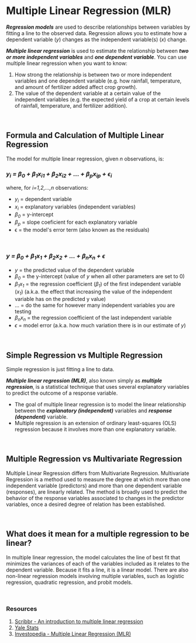 # Multiple Linear Regression (MLR)

_**Regression models**_ are used to describe relationships between variables by fitting a line to the observed data. Regression allows you to estimate how a dependent variable (_y_) changes as the independent variable(s) (_x_) change.

_**Multiple linear regression**_ is used to estimate the relationship between _**two or more independent variables**_ and _**one dependent variable**_. You can use multiple linear regression when you want to know:
1. How strong the relationship is between two or more independent variables and one dependent variable (e.g. how rainfall, temperature, and amount of fertilizer added affect crop growth).
2. The value of the dependent variable at a certain value of the independent variables (e.g. the expected yield of a crop at certain levels of rainfall, temperature, and fertilizer addition).

<br>

## Formula and Calculation of Multiple Linear Regression
The model for multiple linear regression, given _n_ observations, is:
### _y<sub>i</sub> = β<sub>0</sub> + β<sub>1</sub>x<sub>i1</sub> + β<sub>2</sub>x<sub>i2</sub> + ... + β<sub>p</sub>x<sub>ip</sub> + ϵ<sub>i</sub>_

where, for _i=1,2,...,n_ observations:
- _y<sub>i</sub>_ = dependent variable
- _x<sub>i</sub>_ = explanatory variables (independent variables)
- _β<sub>0</sub>_ = y-intercept
- _β<sub>p</sub>_ = slope coeficient for each explanatory variable
- ϵ = the model's error term (also known as the residuals)

<br>

### _y = β<sub>0</sub> + β<sub>1</sub>x<sub>1</sub> + β<sub>2</sub>x<sub>2</sub> + ... + β<sub>n</sub>x<sub>n</sub> + ϵ_
- _y_ = the predicted value of the dependent variable
- _β<sub>0</sub>_ = the y-intercept (value of _y_ when all other parameters are set to 0)
- _β<sub>1</sub>x<sub>1</sub>_ = the regression coefficient (_β<sub>1</sub>_) of the first independent variable (_x<sub>1</sub>_) (a.k.a. the effect that increasing the value of the independent variable has on the predicted y value)
- … = do the same for however many independent variables you are testing
- _β<sub>n</sub>x<sub>n</sub>_ = the regression coefficient of the last independent variable
- _ϵ_ = model error (a.k.a. how much variation there is in our estimate of _y_)

<br>

## Simple Regression vs Multiple Regression
Simple regression is just fitting a line to data. 

_**Multiple linear regression (MLR)**_, also known simply as _**multiple regression**_, is a statistical technique that uses several explanatory variables to predict the outcome of a response variable.
- The goal of multiple linear regression is to model the linear relationship between the _**explanatory (independent)**_ variables and _**response (dependent)**_ variable. 
- Multiple regression is an extension of ordinary least-squares (OLS) regression because it involves more than one explanatory variable.

<br>

## Multiple Regression vs Multivariate Regression
Multiple Linear Regression differs from Multivariate Regression. Multivariate Regression is a method used to measure the degree at which more than one independent variable (predictors) and more than one dependent variable (responses), are linearly related. The method is broadly used to predict the behavior of the response variables associated to changes in the predictor variables, once a desired degree of relation has been established.

<br>

## What does it mean for a multiple regression to be linear?
In multiple linear regression, the model calculates the line of best fit that minimizes the variances of each of the variables included as it relates to the dependent variable. Because it fits a line, it is a linear model. There are also non-linear regression models involving multiple variables, such as logistic regression, quadratic regression, and probit models.

<br>

### Resources
1. [Scribbr - An introduction to multiple linear regression](https://www.scribbr.com/statistics/multiple-linear-regression/)
2. [Yale Stats](http://www.stat.yale.edu/Courses/1997-98/101/linmult.htm)
3. [Investopedia - Multiple Linear Regression (MLR)](https://www.investopedia.com/terms/m/mlr.asp)
